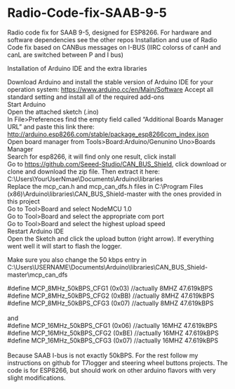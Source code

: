 # Radio-Code-fix-SAAB-9-5
Radio code fix for SAAB 9-5, designed for ESP8266. For hardware and software dependencies see the other repos
Installation and use of Radio Code fix based on CANBus messages on I-BUS (IIRC colorss of canH and canL are switched between P and I bus)<br />

Installation of Arduino IDE and the extra libraries<br />

Download Arduino and install the stable version of Arduino IDE for your operation system: https://www.arduino.cc/en/Main/Software Accept all standard setting and install all of the required add-ons<br />
Start Arduino<br />
Open the attached sketch (.ino)<br />
In File>Preferences find the empty field called “Additional Boards Manager URL” and paste this link there: <br />http://arduino.esp8266.com/stable/package_esp8266com_index.json<br />
Open board manager from Tools>Board:Arduino/Genunino Uno>Boards Manager<br />
Search for esp8266, it will find only one result, click install<br />
Go to https://github.com/Seeed-Studio/CAN_BUS_Shield, click download or clone and download the zip file. Then extract it here: <br />C:\Users\YourUserNmae\Documents\Arduino\libraries<br />
Replace the mcp_can.h and mcp_can_dfs.h files in C:\Program Files (x86)\Arduino\libraries\CAN_BUS_Shield-master with the ones provided in this project<br />
Go to Tool>Board and select NodeMCU 1.0<br />
Go to Tool>Board and select the appropriate com port<br />
Go to Tool>Board and select the highest upload speed<br />
Restart Arduino IDE<br />
Open the Sketch and click the upload button (right arrow). If everything went well it will start to flash the logger.<br />

Make sure you also change the 50 kbps entry in C:\Users\USERNAME\Documents\Arduino\libraries\CAN_BUS_Shield-master\mcp_can_dfs<br />

#define MCP_8MHz_50kBPS_CFG1 (0x03) //actually 8MHZ 47.619kBPS<br />
#define MCP_8MHz_50kBPS_CFG2 (0xBB) //actually 8MHZ 47.619kBPS<br />
#define MCP_8MHz_50kBPS_CFG3 (0x07) //actually 8MHZ 47.619kBPS<br />
<br />
and <br />
#define MCP_16MHz_50kBPS_CFG1 (0x06) //actually 16MHZ 47.619kBPS<br />
#define MCP_16MHz_50kBPS_CFG2 (0xBE) //actually 16MHZ 47.619kBPS<br />
#define MCP_16MHz_50kBPS_CFG3 (0x07) //actually 16MHZ 47.619kBPS<br />
<br />
Because SAAB I-bus is not exactly 50kBPS. For the rest follow my instructions on github for T7logger and steering wheel buttons projects. The code is for ESP8266, but should work on other arduino flavors with very slight modifications.
